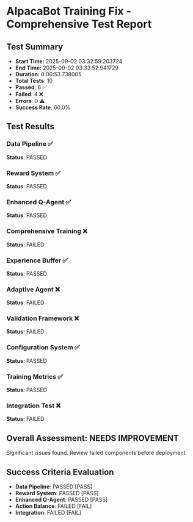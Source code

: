 
# AlpacaBot Training Fix - Comprehensive Test Report

## Test Summary
- **Start Time**: 2025-09-02 03:32:59.203724
- **End Time**: 2025-09-02 03:33:52.941729
- **Duration**: 0:00:53.738005
- **Total Tests**: 10
- **Passed**: 6 ✅
- **Failed**: 4 ❌
- **Errors**: 0 ⚠️
- **Success Rate**: 60.0%

## Test Results

### Data Pipeline ✅
**Status**: PASSED

### Reward System ✅
**Status**: PASSED

### Enhanced Q-Agent ✅
**Status**: PASSED

### Comprehensive Training ❌
**Status**: FAILED

### Experience Buffer ✅
**Status**: PASSED

### Adaptive Agent ❌
**Status**: FAILED

### Validation Framework ❌
**Status**: FAILED

### Configuration System ✅
**Status**: PASSED

### Training Metrics ✅
**Status**: PASSED

### Integration Test ❌
**Status**: FAILED

## Overall Assessment: NEEDS IMPROVEMENT
Significant issues found. Review failed components before deployment.

## Success Criteria Evaluation
- **Data Pipeline**: PASSED [PASS]
- **Reward System**: PASSED [PASS]
- **Enhanced Q-Agent**: PASSED [PASS]
- **Action Balance**: FAILED [FAIL]
- **Integration**: FAILED [FAIL]
